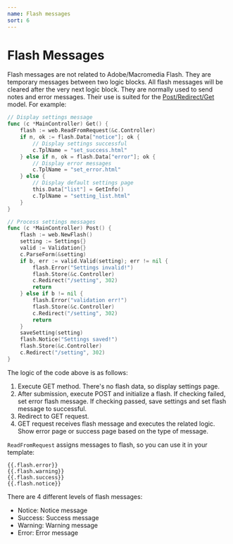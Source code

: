 ```yaml
---
name: Flash messages
sort: 6
---
```


# Flash Messages

Flash messages are not related to Adobe/Macromedia Flash. They are temporary messages between two logic blocks. All flash messages will be cleared after the very next logic block. They are normally used to send notes and error messages. Their use is suited for the [Post/Redirect/Get](http://en.wikipedia.org/wiki/Post/Redirect/Get) model. For example:

```go
// Display settings message
func (c *MainController) Get() {
    flash := web.ReadFromRequest(&c.Controller)
    if n, ok := flash.Data["notice"]; ok {
        // Display settings successful
        c.TplName = "set_success.html"
    } else if n, ok = flash.Data["error"]; ok {
        // Display error messages
        c.TplName = "set_error.html"
    } else {
        // Display default settings page
        this.Data["list"] = GetInfo()
        c.TplName = "setting_list.html"
    }
}

// Process settings messages
func (c *MainController) Post() {
    flash := web.NewFlash()
    setting := Settings{}
    valid := Validation{}
    c.ParseForm(&setting)
    if b, err := valid.Valid(setting); err != nil {
        flash.Error("Settings invalid!")
        flash.Store(&c.Controller)
        c.Redirect("/setting", 302)
        return
    } else if b != nil {
        flash.Error("validation err!")
        flash.Store(&c.Controller)
        c.Redirect("/setting", 302)
        return
    }
    saveSetting(setting)
    flash.Notice("Settings saved!")
    flash.Store(&c.Controller)
    c.Redirect("/setting", 302)
}
```

The logic of the code above is as follows:

1. Execute GET method. There's no flash data, so display settings page.
2. After submission, execute POST and initialize a flash. If checking failed, set error flash message. If checking passed, save settings and set flash message to successful.
3. Redirect to GET request.
4. GET request receives flash message and executes the related logic. Show error page or success page based on the type of message.

`ReadFromRequest` assigns messages to flash, so you can use it in your template:

	{{.flash.error}}
	{{.flash.warning}}
	{{.flash.success}}
	{{.flash.notice}}

There are 4 different levels of flash messages:

* Notice: Notice message
* Success: Success message
* Warning: Warning message
* Error: Error message
